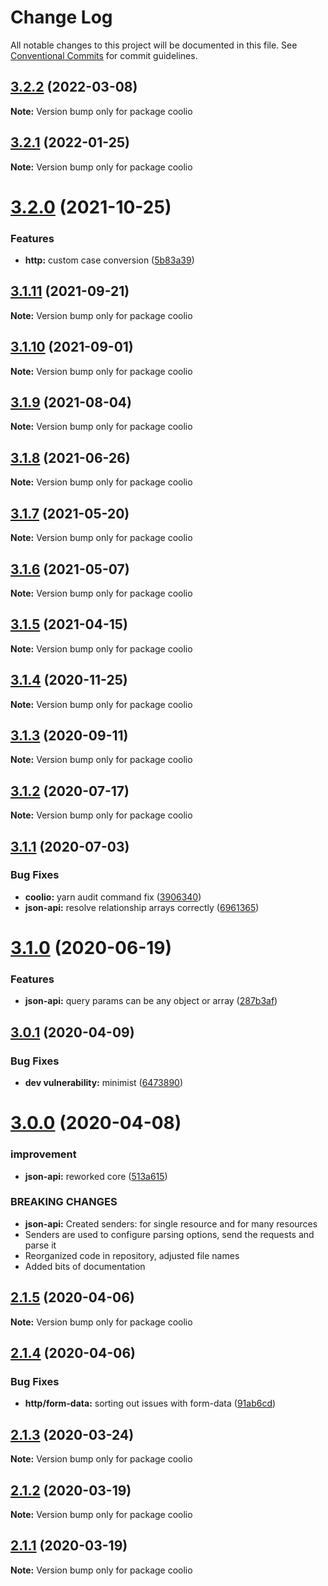 # Change Log

All notable changes to this project will be documented in this file.
See [Conventional Commits](https://conventionalcommits.org) for commit guidelines.

## [3.2.2](https://github.com/headline-1/coolio/compare/v3.2.1...v3.2.2) (2022-03-08)

**Note:** Version bump only for package coolio





## [3.2.1](https://github.com/headline-1/coolio/compare/v3.2.0...v3.2.1) (2022-01-25)

**Note:** Version bump only for package coolio





# [3.2.0](https://github.com/headline-1/coolio/compare/v3.1.11...v3.2.0) (2021-10-25)


### Features

* **http:** custom case conversion ([5b83a39](https://github.com/headline-1/coolio/commit/5b83a39367e80722049ff5f9249c41a458315d5b))





## [3.1.11](https://github.com/headline-1/coolio/compare/v3.1.10...v3.1.11) (2021-09-21)

**Note:** Version bump only for package coolio





## [3.1.10](https://github.com/headline-1/coolio/compare/v3.1.9...v3.1.10) (2021-09-01)

**Note:** Version bump only for package coolio





## [3.1.9](https://github.com/headline-1/coolio/compare/v3.1.8...v3.1.9) (2021-08-04)

**Note:** Version bump only for package coolio





## [3.1.8](https://github.com/headline-1/coolio/compare/v3.1.7...v3.1.8) (2021-06-26)

**Note:** Version bump only for package coolio





## [3.1.7](https://github.com/headline-1/coolio/compare/v3.1.6...v3.1.7) (2021-05-20)

**Note:** Version bump only for package coolio





## [3.1.6](https://github.com/headline-1/coolio/compare/v3.1.5...v3.1.6) (2021-05-07)

**Note:** Version bump only for package coolio





## [3.1.5](https://github.com/headline-1/coolio/compare/v3.1.4...v3.1.5) (2021-04-15)

**Note:** Version bump only for package coolio





## [3.1.4](https://github.com/headline-1/coolio/compare/v3.1.3...v3.1.4) (2020-11-25)

**Note:** Version bump only for package coolio





## [3.1.3](https://github.com/headline-1/coolio/compare/v3.1.2...v3.1.3) (2020-09-11)

**Note:** Version bump only for package coolio





## [3.1.2](https://github.com/headline-1/coolio/compare/v3.1.1...v3.1.2) (2020-07-17)

**Note:** Version bump only for package coolio





## [3.1.1](https://github.com/headline-1/coolio/compare/v3.1.0...v3.1.1) (2020-07-03)


### Bug Fixes

* **coolio:** yarn audit command fix ([3906340](https://github.com/headline-1/coolio/commit/3906340cf06a46825cd79b3cabcdbf6dd47f97fe))
* **json-api:** resolve relationship arrays correctly ([6961365](https://github.com/headline-1/coolio/commit/696136522a21dfb029c541c1fd4bdfa918e6b970))





# [3.1.0](https://github.com/headline-1/coolio/compare/v3.0.1...v3.1.0) (2020-06-19)


### Features

* **json-api:** query params can be any object or array ([287b3af](https://github.com/headline-1/coolio/commit/287b3afa03fbcc74d63bef97e167c53d4b32dba9))





## [3.0.1](https://github.com/headline-1/coolio/compare/v3.0.0...v3.0.1) (2020-04-09)


### Bug Fixes

* **dev vulnerability:** minimist ([6473890](https://github.com/headline-1/coolio/commit/647389076935d273d126e38c63519e9e273d48a2))





# [3.0.0](https://github.com/headline-1/coolio/compare/v2.1.5...v3.0.0) (2020-04-08)


### improvement

* **json-api:** reworked core ([513a615](https://github.com/headline-1/coolio/commit/513a615ce327e5366c5bb3d8bebd548ba0806193))


### BREAKING CHANGES

* **json-api:** Created senders: for single resource and for many resources
* Senders are used to configure parsing options, send the requests and parse it
* Reorganized code in repository, adjusted file names
* Added bits of documentation





## [2.1.5](https://github.com/headline-1/coolio/compare/v2.1.4...v2.1.5) (2020-04-06)

**Note:** Version bump only for package coolio





## [2.1.4](https://github.com/headline-1/coolio/compare/v2.1.3...v2.1.4) (2020-04-06)


### Bug Fixes

* **http/form-data:** sorting out issues with form-data ([91ab6cd](https://github.com/headline-1/coolio/commit/91ab6cd9a18365963a05b415e19de9062c9fdb3d))





## [2.1.3](https://github.com/headline-1/coolio/compare/v2.1.2...v2.1.3) (2020-03-24)

**Note:** Version bump only for package coolio





## [2.1.2](https://github.com/headline-1/coolio/compare/v2.1.1...v2.1.2) (2020-03-19)

**Note:** Version bump only for package coolio





## [2.1.1](https://github.com/headline-1/coolio/compare/v2.1.0...v2.1.1) (2020-03-19)

**Note:** Version bump only for package coolio
